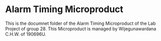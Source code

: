 # Alarm Timing Microproduct
This is the documnet folder of the Alarm Timing Microproduct of the Lab Project of group 28. 
This Microproduct is managed by Wijegunawardana C.H.W. of 190696U.
